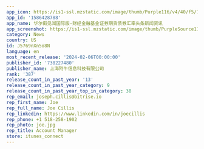 ```yaml
---
app_icon: https://is1-ssl.mzstatic.com/image/thumb/Purple116/v4/40/f5/7c/40f57c11-e085-25e4-6715-7298da387db4/AppIconGlobal-1x_U007emarketing-0-10-0-0-85-220-0.png/1024x1024bb.png
app_id: '1586428788'
app_name: 华尔街见闻国际版-财经金融基金证券期货债券汇率头条新闻资讯
app_screenshot: https://is1-ssl.mzstatic.com/image/thumb/PurpleSource116/v4/ec/0f/4a/ec0f4a98-6da3-35a2-6dd5-8755ccf4ff52/28f66a65-769e-4623-a094-8e7751585759_1242_2688_2.jpg/1242x2688bb.png
category: News
country: US
id: J5769nXn5o8N
language: en
most_recent_release: '2024-02-06T00:00:00'
publisher_id: '738227480'
publisher_name: 上海阿牛信息科技有限公司
rank: '387'
release_count_in_past_year: '13'
release_count_in_past_year_category: 9
release_count_in_past_year_top_in_category: 38
rep_email: joseph.cillis@bitrise.io
rep_first_name: Joe
rep_full_name: Joe Cillis
rep_linkedin: https://www.linkedin.com/in/joecillis
rep_phone: +1 518-258-1902
rep_photo: joe.jpg
rep_title: Account Manager
store: itunes_connect
---
```

